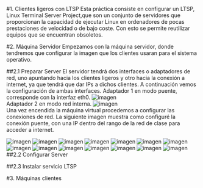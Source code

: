 #1. Clientes ligeros con LTSP
Esta práctica consiste en configurar un LTSP, Linux Terminal Server Project,que son un conjunto de servidores que proporcionan la capacidad de ejecutar Linux en ordenadores de pocas prestaciones de velocidad o de bajo coste. Con esto se permite reutilizar equipos que se encuentran obsoletos.

#2. Máquina Servidor
Empezamos con la máquina servidor, donde tendremos que configurar la imagen que los clientes usaran para el sistema operativo.
 

##2.1 Preparar Server
El servidor tendrá dos interfaces o adaptadores de red, uno apuntando hacia los clientes ligeros y otro hacia la conexión a internet, ya que tendrá que dar IPs a dichos clientes.
A continuación vemos la configuración de ambas interfaces. Adaptador 1 en modo puente, corresponde con la interfaz eth0.
![imagen](./1.png)  
Adaptador 2 en modo red interna.
![imagen](./2.png)  
Una vez encendida la máquina virtual procedemos a configurar las conexiones de red.
La siguiente imagen muestra como configuré la conexión puente, con una IP dentro del rango de la red de clase para acceder a internet.

![imagen](./3.png)
![imagen](./4.png)
![imagen](./5.png)
![imagen](./6.png)
![imagen](./7.png)
![imagen](./8.png)
![imagen](./9.png)
![imagen](./10.png)
![imagen](./11.png)
![imagen](./12revisar.png)
![imagen](./13cliente.png)
![imagen](./14.png)
![imagen](./16.png)
![imagen](./17.png)
##2.2 Configurar Server

##2.3 Instalar servicio LTSP

#3. Máquinas clientes

